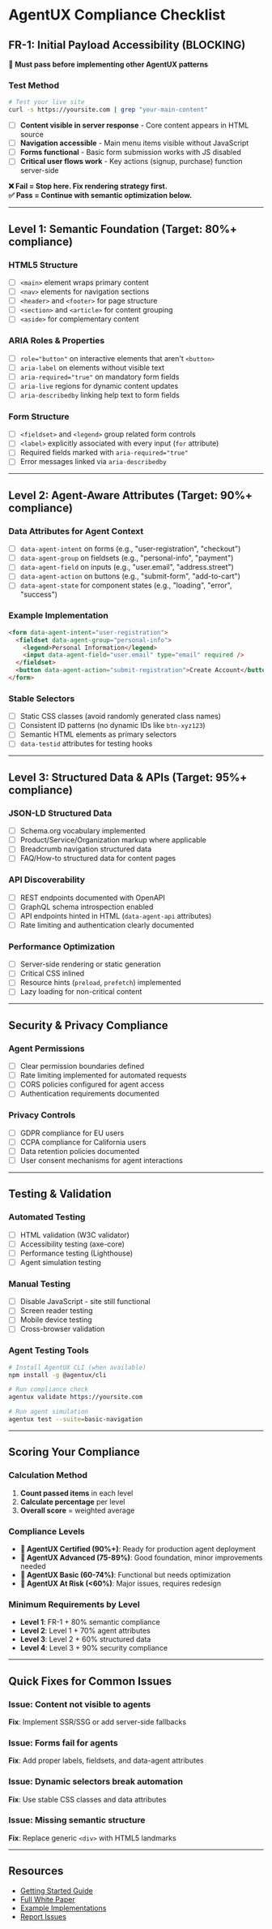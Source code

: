 # AgentUX Compliance Checklist

## FR-1: Initial Payload Accessibility (BLOCKING)

**🚨 Must pass before implementing other AgentUX patterns**

### Test Method

```bash
# Test your live site
curl -s https://yoursite.com | grep "your-main-content"
```

- [ ] **Content visible in server response** - Core content appears in HTML
      source
- [ ] **Navigation accessible** - Main menu items visible without JavaScript
- [ ] **Forms functional** - Basic form submission works with JS disabled
- [ ] **Critical user flows work** - Key actions (signup, purchase) function
      server-side

**❌ Fail = Stop here. Fix rendering strategy first.**  
**✅ Pass = Continue with semantic optimization below.**

---

## Level 1: Semantic Foundation (Target: 80%+ compliance)

### HTML5 Structure

- [ ] `<main>` element wraps primary content
- [ ] `<nav>` elements for navigation sections
- [ ] `<header>` and `<footer>` for page structure
- [ ] `<section>` and `<article>` for content grouping
- [ ] `<aside>` for complementary content

### ARIA Roles & Properties

- [ ] `role="button"` on interactive elements that aren't `<button>`
- [ ] `aria-label` on elements without visible text
- [ ] `aria-required="true"` on mandatory form fields
- [ ] `aria-live` regions for dynamic content updates
- [ ] `aria-describedby` linking help text to form fields

### Form Structure

- [ ] `<fieldset>` and `<legend>` group related form controls
- [ ] `<label>` explicitly associated with every input (`for` attribute)
- [ ] Required fields marked with `aria-required="true"`
- [ ] Error messages linked via `aria-describedby`

---

## Level 2: Agent-Aware Attributes (Target: 90%+ compliance)

### Data Attributes for Agent Context

- [ ] `data-agent-intent` on forms (e.g., "user-registration", "checkout")
- [ ] `data-agent-group` on fieldsets (e.g., "personal-info", "payment")
- [ ] `data-agent-field` on inputs (e.g., "user.email", "address.street")
- [ ] `data-agent-action` on buttons (e.g., "submit-form", "add-to-cart")
- [ ] `data-agent-state` for component states (e.g., "loading", "error",
      "success")

### Example Implementation

```html
<form data-agent-intent="user-registration">
  <fieldset data-agent-group="personal-info">
    <legend>Personal Information</legend>
    <input data-agent-field="user.email" type="email" required />
  </fieldset>
  <button data-agent-action="submit-registration">Create Account</button>
</form>
```

### Stable Selectors

- [ ] Static CSS classes (avoid randomly generated class names)
- [ ] Consistent ID patterns (no dynamic IDs like `btn-xyz123`)
- [ ] Semantic HTML elements as primary selectors
- [ ] `data-testid` attributes for testing hooks

---

## Level 3: Structured Data & APIs (Target: 95%+ compliance)

### JSON-LD Structured Data

- [ ] Schema.org vocabulary implemented
- [ ] Product/Service/Organization markup where applicable
- [ ] Breadcrumb navigation structured data
- [ ] FAQ/How-to structured data for content pages

### API Discoverability

- [ ] REST endpoints documented with OpenAPI
- [ ] GraphQL schema introspection enabled
- [ ] API endpoints hinted in HTML (`data-agent-api` attributes)
- [ ] Rate limiting and authentication clearly documented

### Performance Optimization

- [ ] Server-side rendering or static generation
- [ ] Critical CSS inlined
- [ ] Resource hints (`preload`, `prefetch`) implemented
- [ ] Lazy loading for non-critical content

---

## Security & Privacy Compliance

### Agent Permissions

- [ ] Clear permission boundaries defined
- [ ] Rate limiting implemented for automated requests
- [ ] CORS policies configured for agent access
- [ ] Authentication requirements documented

### Privacy Controls

- [ ] GDPR compliance for EU users
- [ ] CCPA compliance for California users
- [ ] Data retention policies documented
- [ ] User consent mechanisms for agent interactions

---

## Testing & Validation

### Automated Testing

- [ ] HTML validation (W3C validator)
- [ ] Accessibility testing (axe-core)
- [ ] Performance testing (Lighthouse)
- [ ] Agent simulation testing

### Manual Testing

- [ ] Disable JavaScript - site still functional
- [ ] Screen reader testing
- [ ] Mobile device testing
- [ ] Cross-browser validation

### Agent Testing Tools

```bash
# Install AgentUX CLI (when available)
npm install -g @agentux/cli

# Run compliance check
agentux validate https://yoursite.com

# Run agent simulation
agentux test --suite=basic-navigation
```

---

## Scoring Your Compliance

### Calculation Method

1. **Count passed items** in each level
2. **Calculate percentage** per level
3. **Overall score** = weighted average

### Compliance Levels

- **🥇 AgentUX Certified (90%+)**: Ready for production agent deployment
- **🥈 AgentUX Advanced (75-89%)**: Good foundation, minor improvements needed
- **🥉 AgentUX Basic (60-74%)**: Functional but needs optimization
- **🚨 AgentUX At Risk (<60%)**: Major issues, requires redesign

### Minimum Requirements by Level

- **Level 1**: FR-1 + 80% semantic compliance
- **Level 2**: Level 1 + 70% agent attributes
- **Level 3**: Level 2 + 60% structured data
- **Level 4**: Level 3 + 90% security compliance

---

## Quick Fixes for Common Issues

### Issue: Content not visible to agents

**Fix**: Implement SSR/SSG or add server-side fallbacks

### Issue: Forms fail for agents

**Fix**: Add proper labels, fieldsets, and data-agent attributes

### Issue: Dynamic selectors break automation

**Fix**: Use stable CSS classes and data attributes

### Issue: Missing semantic structure

**Fix**: Replace generic `<div>` with HTML5 landmarks

---

## Resources

- [Getting Started Guide](./getting-started.md)
- [Full White Paper](./whitepaper.md)
- [Example Implementations](../examples/)
- [Report Issues](https://github.com/jgoldfoot/AgentUX/issues)
